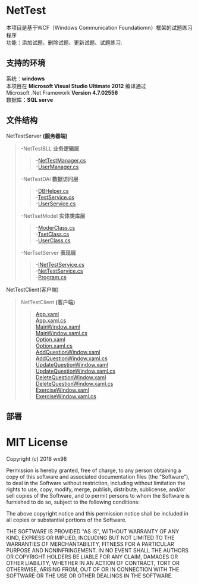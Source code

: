 # NetTest
本项目是基于WCF（Windows Communication Foundatiomn）框架的试题练习程序   
功能：添加试题、删除试题、更新试题、试题练习.
## 支持的环境
系统：__windows__   
本项目在  __Microsoft Visual Studio Ultimate 2012__  编译通过   
Microsoft .Net Framework __Version 4.7.02556__    
数据库：__SQL serve__

## 文件结构
NetTestServer __(服务器端)__   
>-NetTestBLL __业务逻辑层__   
>>-[NetTestManager.cs](NetTestServer\NetTestBLL\\TestManager.cs)    
>>-[UserManager.cs](NetTestServer\NetTestBLL\\UserManager.cs)   
>
>-NetTestDAl __数据访问层__   
>>-[DBHelper.cs](NetTestDAL\DBHelper.cs)   
>>-[TestService.cs](NetTestDAL\TestService.cs)      
>>-[UserService.cs](NetTestDAL\UserService.cs)   
>
>-NetTsetModel __实体类库层__   
>>-[ModerClass.cs](NetTestModel\ModelClass.cs)   
>>-[TsetClass.cs](NetTestModel\TestClass.cs)   
>>-[UserClass.cs](NetTestModel\UserClass.cs)   
>
>-NerTsetServer   __表现层__   
>>-[INetTestService.cs](NetTestServer\INetTestService.cs)   
>>-[NetTestService.cs](NetTestServer\NetTestServer.cs)    
>>-[Program.cs](NetTestServer\Program.cs)   

NetTestClient(客户端)   
>NetTestClient __(客户端)__
>>[App.xaml](NetTestClient\App.xaml)   
>>[App.xaml.cs](NetTestClient\App.xaml.cs)   
>>[MainWindow.xaml](NetTestClient\MainWindow.xaml)   
>>[MainWindow.xaml.cs](NetTestClient\MainWindow.xaml.cs)   
>>[Option.xaml](NetTestClient\Option.xaml)   
>>[Option.xaml.cs](NetTestClient\Option.xaml.cs)   
>>[AddQuestionWindow.xaml](NetTestClient\AddQuestionWindow.xaml)   
>>[AddQuestionWindow.xaml.cs](NetTestClient\AddQuestionWindow.xaml.cs)   
>>[UpdateQuestionWindow.xaml](NetTestClient\UpdateQuestionWindow.xaml)   
>>[UpdateQuestionWindow.xaml.cs](NetTestClient\UpdateQuestionWindow.xaml.cs)   
>>[DeleteQuestionWindow.xaml](NetTestClient\DeleteQuestionWindow.xaml)   
>>[DeleteQuestionWindow.xaml.cs](NetTestClient\DeleteQuestionWindow.xaml.cs)   
>>[ExerciseWindow.xaml](NetTestClient\ExerciseWindow.xaml)   
>>[ExerciseWindow.xaml.cs](NetTestClient\ExerciseWindow.xaml.cs)   

## 部署


MIT License
=======
Copyright (c) 2018 wx98

Permission is hereby granted, free of charge, to any person obtaining a copy
of this software and associated documentation files (the "Software"), to deal
in the Software without restriction, including without limitation the rights
to use, copy, modify, merge, publish, distribute, sublicense, and/or sell
copies of the Software, and to permit persons to whom the Software is
furnished to do so, subject to the following conditions:

The above copyright notice and this permission notice shall be included in all
copies or substantial portions of the Software.

THE SOFTWARE IS PROVIDED "AS IS", WITHOUT WARRANTY OF ANY KIND, EXPRESS OR
IMPLIED, INCLUDING BUT NOT LIMITED TO THE WARRANTIES OF MERCHANTABILITY,
FITNESS FOR A PARTICULAR PURPOSE AND NONINFRINGEMENT. IN NO EVENT SHALL THE
AUTHORS OR COPYRIGHT HOLDERS BE LIABLE FOR ANY CLAIM, DAMAGES OR OTHER
LIABILITY, WHETHER IN AN ACTION OF CONTRACT, TORT OR OTHERWISE, ARISING FROM,
OUT OF OR IN CONNECTION WITH THE SOFTWARE OR THE USE OR OTHER DEALINGS IN THE
SOFTWARE.
